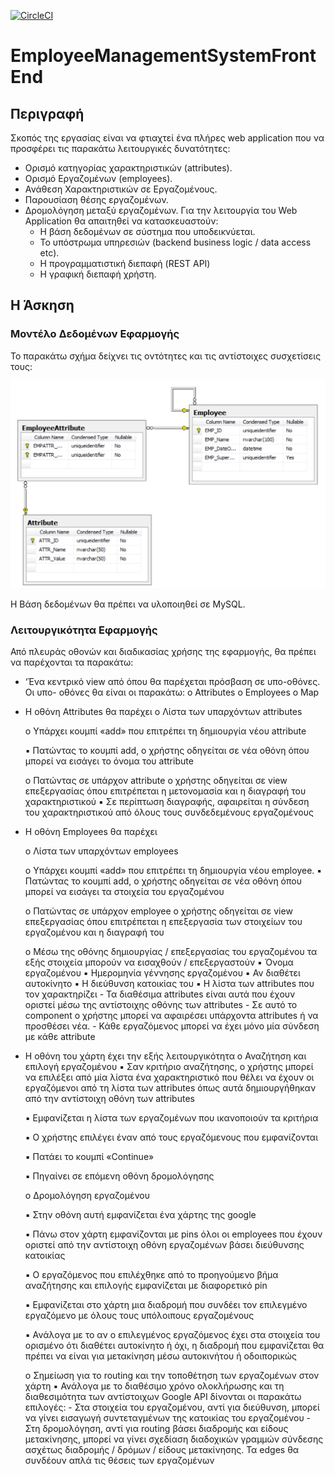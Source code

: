 [![CircleCI](https://circleci.com/gh/arglampedakis/EmployeeManagementSystemFrontEnd.svg?style=svg)](https://circleci.com/gh/arglampedakis/EmployeeManagementSystemFrontEnd)

# EmployeeManagementSystemFrontEnd

## Περιγραφή

Σκοπός της εργασίας είναι να φτιαχτεί ένα πλήρες web application που να προσφέρει τις
παρακάτω λειτουργικές δυνατότητες:

- Ορισμό κατηγορίας χαρακτηριστικών (attributes).
- Ορισμό Εργαζομένων (employees).
- Ανάθεση Χαρακτηριστικών σε Εργαζομένους.
- Παρουσίαση θέσης εργαζομένων.
- Δρομολόγηση μεταξύ εργαζομένων.
  Για την λειτουργία του Web Application θα απαιτηθεί να κατασκευαστούν:
    - Η βάση δεδομένων σε σύστημα που υποδεικνύεται.
    - Το υπόστρωμα υπηρεσιών (backend business logic / data access etc).
    - Η προγραμματιστική διεπαφή (REST API)
    - Η γραφική διεπαφή χρήστη.

## Η Άσκηση

### Μοντέλο Δεδομένων Εφαρμογής

Το παρακάτω σχήμα δείχνει τις οντότητες και τις αντίστοιχες συσχετίσεις τους:

![alt text](https://github.com/arglampedakis/EmployeeManagementSystem/blob/master/src/main/resources/static/img/sample%20database%20schema.png?raw=true)

Η Βάση δεδομένων θα πρέπει να υλοποιηθεί σε MySQL.

### Λειτουργικότητα Εφαρμογής

Από πλευράς οθονών και διαδικασίας χρήσης της εφαρμογής, θα πρέπει να παρέχονται τα
παρακάτω:

- ‘Ένα κεντρικό view από όπου θα παρέχεται πρόσβαση σε υπο-οθόνες. Οι υπο-
  οθόνες θα είναι οι παρακάτω:
  o Attributes
  o Employees
  o Map

- Η οθόνη Attributes θα παρέχει
   o Λίστα των υπαρχόντων attributes
  
   o Υπάρχει κουμπί «add» που επιτρέπει τη δημιουργία νέου attribute
  
    ▪ Πατώντας το κουμπί add, ο χρήστης οδηγείται σε νέα οθόνη όπου
      μπορεί να εισάγει το όνομα του attribute
      
   o Πατώντας σε υπάρχον attribute ο χρήστης οδηγείται σε view επεξεργασίας
     όπου επιτρέπεται η μετονομασία και η διαγραφή του χαρακτηριστικού
    ▪ Σε περίπτωση διαγραφής, αφαιρείται η σύνδεση του
      χαρακτηριστικού από όλους τους συνδεδεμένους εργαζομένους
      
- H οθόνη Employees θα παρέχει
  
  o Λίστα των υπαρχόντων employees
  
  o Υπάρχει κουμπί «add» που επιτρέπει τη δημιουργία νέου employee.
     ▪ Πατώντας το κουμπί add, ο χρήστης οδηγείται σε νέα οθόνη όπου
       μπορεί να εισάγει τα στοιχεία του εργαζομένου
 
  o Πατώντας σε υπάρχον employee ο χρήστης οδηγείται σε view επεξεργασίας
    όπου επιτρέπεται η επεξεργασία των στοιχείων του εργαζομένου και η
    διαγραφή του
  
  o Μέσω της οθόνης δημιουργίας / επεξεργασίας του εργαζομένου τα εξής
  στοιχεία μπορούν να εισαχθούν / επεξεργαστούν
    ▪ Όνομα εργαζομένου
    ▪ Ημερομηνία γέννησης εργαζομένου
    ▪ Αν διαθέτει αυτοκίνητο
    ▪ Η διεύθυνση κατοικίας του
    ▪ Η λίστα των attributes που τον χαρακτηρίζει
      - Τα διαθέσιμα attributes είναι αυτά που έχουν οριστεί μέσω
        της αντίστοιχης οθόνης των attributes
      - Σε αυτό το component ο χρήστης μπορεί να αφαιρέσει
        υπάρχοντα attributes ή να προσθέσει νέα.
      - Κάθε εργαζόμενος μπορεί να έχει μόνο μία σύνδεση με
        κάθε attribute

- Η οθόνη του χάρτη έχει την εξής λειτουργικότητα 
  o Αναζήτηση και επιλογή εργαζομένου
    ▪ Σαν κριτήριο αναζήτησης, ο χρήστης μπορεί να επιλέξει από μία λίστα ένα χαρακτηριστικό που θέλει να έχουν οι εργαζόμενοι από τη λίστα των attributes όπως αυτά      δημιουργήθηκαν από την αντίστοιχη οθόνη των attributes

    ▪ Εμφανίζεται η λίστα των εργαζομένων που ικανοποιούν τα κριτήρια
  
    ▪ Ο χρήστης επιλέγει έναν από τους εργαζόμενους που εμφανίζονται
  
    ▪ Πατάει το κουμπί «Continue»
  
    ▪ Πηγαίνει σε επόμενη οθόνη δρομολόγησης
  
  o Δρομολόγηση εργαζομένου
  
    ▪ Στην οθόνη αυτή εμφανίζεται ένα χάρτης της google
  
    ▪ Πάνω στον χάρτη εμφανίζονται με pins όλοι οι employees που έχουν οριστεί από την αντίστοιχη οθόνη εργαζομένων βάσει διεύθυνσης κατοικίας
  
    ▪ Ο εργαζόμενος που επιλέχθηκε από το προηγούμενο βήμα αναζήτησης και επιλογής εμφανίζεται με διαφορετικό pin

    ▪ Εμφανίζεται στο χάρτη μια διαδρομή που συνδέει τον επιλεγμένο εργαζόμενο με όλους τους υπόλοιπους εργαζομένους

    ▪ Ανάλογα με το αν ο επιλεγμένος εργαζόμενος έχει στα στοιχεία του ορισμένο ότι διαθέτει αυτοκίνητο ή όχι, η διαδρομή που εμφανίζεται θα πρέπει να είναι για μετακίνηση μέσω αυτοκινήτου ή οδοιπορικώς
    
  o Σημείωση για το routing και την τοποθέτηση των εργαζομένων στον χάρτη
    ▪ Ανάλογα με το διαθέσιμο χρόνο ολοκλήρωσης και τη διαθεσιμότητα των αντίστοιχων Google API δίνονται οι παρακάτω επιλογές:
      - Στα στοιχεία του εργαζομένου, αντί για διεύθυνση, μπορεί να γίνει εισαγωγή συντεταγμένων της κατοικίας του εργαζομένου
      - Στη δρομολόγηση, αντί για routing βάσει διαδρομής και είδους μετακίνησης, μπορεί να γίνει σχεδίαση διαδοχικών γραμμών σύνδεσης ασχέτως διαδρομής / δρόμων / είδους     μετακίνησης. Τα edges θα συνδέουν απλά τις θέσεις των εργαζομένων
